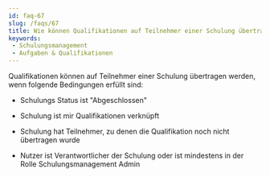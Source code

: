 ```yaml
---
id: faq-67
slug: /faqs/67
title: Wie können Qualifikationen auf Teilnehmer einer Schulung übertragen werden
keywords:
 - Schulungsmanagement
 - Aufgaben & Qualifikationen
---
```

Qualifikationen können auf Teilnehmer einer Schulung übertragen werden, wenn folgende Bedingungen erfüllt sind:

*   Schulungs Status ist "Abgeschlossen"

*   Schulung ist mir Qualifikationen verknüpft

*   Schulung hat Teilnehmer, zu denen die Qualifikation noch nicht übertragen wurde

*   Nutzer ist Verantwortlicher der Schulung oder ist mindestens in der Rolle Schulungsmanagement Admin